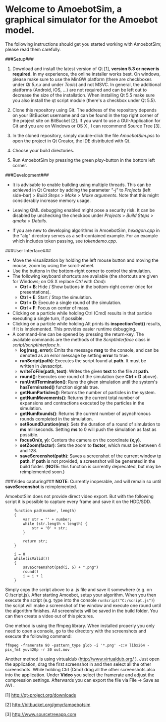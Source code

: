 # Welcome to AmoebotSim, a graphical simulator for the Amoebot model. #

The following instructions should get you started working with AmoebotSim; please read them carefully.

###Setup###

1. Download and install the latest version of Qt [1], __version 5.3 or newer is required__. In my experience, the online installer works best. On windows, please make sure to use the MinGW platform (there are checkboxes under _Qt 5.x.x_ and under _Tools_) and not MSVC. In general, the additional platforms (Android, iOS, ...) are not required and can be left out to decrease the size of the installation. When installing Qt 5.5 make sure you also install the qt script module (there's a checkbox under Qt 5.5). 

2. Clone this repository using Git. The address of the repository depends on your BitBucket username and can be found in the top right corner of the project site on BitBucket [2]. If you want to use a GUI-Application for Git and you are on Windows or OS X , I can recommend Source Tree [3].

3. In the cloned repository, simply double-click the file _AmoebotSim.pss_ to open the project in Qt Creator, the IDE distributed with Qt.

4. Choose your build directories.

5. Run AmoebotSim by pressing the green _play_-button in the bottom left corner.

###Development###

- It is advisable to enable building using multiple threads. This can be achieved in Qt Creator by adding the parameter _"-j"_  to _Projects_ (left side-bar) > _Build Steps_ > _Make_ > _Make arguments_. Note that this might considerably increase memory usage.

- Leaving QML debugging enabled might pose a security risk. It can be disabled by unchecking the checkbox under _Projects_ > _Build Steps_ > _qmake_ > _Details_.

- If you are new to developing algorithms in AmoebotSim, _hexagon.cpp_ in the "alg" directory serves as a self-contained example. For an example which includes token passing, see _tokendemo.cpp_.

###User Interface###

- Move the visualization by holding the left mouse button and moving the mouse, zoom by using the scroll-wheel.
- Use the buttons in the bottom-right corner to control the simulation.
- The following keyboard shortcuts are available (the shortcuts are given for Windows; on OS X replace _Ctrl_ with _Cmd_):
    - __Ctrl + B__: Hide / Show buttons in the bottom-right corner (nice for presentations).
    - __Ctrl + E__: Start / Stop the simulation.
    - __Ctrl + D__: Execute a single round of the simulation.
    - __Ctrl + F__: Focus on center of mass.
- Clicking on a particle while holding Ctrl (Cmd) results in that particle executing a single turn, if possible.
- Clicking on a particle while holding Alt prints its __inspectionText()__ results, if it is implemented. This provides easier runtime debugging.
- A command-line can be opened by pressing the return-key. The available commands are the methods of the _ScriptInterface_ class in _script/scriptinterface.h_.
    - __log(msg, error)__: Emits the message __msg__ to the console, and can be denoted as an error message by setting __error__ to true.
    - __runScript(path)__: Executes the script found at __path__. It must be written in Javascript.
    - __writeToFile(path, text)__: Writes the given __text__ to the file at __path__.
    - __round()__: Executes one round of the simulation (see __Ctrl + D__ above).
    - __runUntilTermination()__: Runs the given simulation until the system's __hasTerminated()__ function signals true.
    - __getNumParticles()__: Returns the number of particles in the system.
    - __getNumMovements()__: Returns the current total number of expansions and contractions executed by the particles in the simulation.
    - __getNumRounds()__: Returns the current number of asynchronous rounds completed in the simulation.
    - __setRoundDuration(ms)__: Sets the duration of a round of simulation to __ms__ milliseconds. Setting __ms__ to 0 will push the simulation as fast as possible.
    - __focusOn(x, y)__: Centers the camera on the coordinate __(x,y)__.
    - __setZoom(factor)__: Sets the zoom to __factor__, which must be between 4 and 128.
    - __saveScreenshot(path)__: Saves a screenshot of the current window tp __path__. If __path__ is not provided, a screenshot will be generated in the build folder. (__NOTE__: this function is currently deprecated, but may be reimplemented soon.)

###Video capturing###
__NOTE__: Currently inoperable, and will remain so until __saveScreenshot__ is reimplemented.

AmoebotSim does not provide direct video export. But with the following script it is possible to capture every frame and save it on the HDD/SDD. 

```
    function pad(number, length)
    {
        var str = '' + number;
        while (str.length < length) {
            str = '0' + str;
        }

        return str;
    }

    i = 0
    while(isValid())
    {
        saveScreenshot(pad(i, 6) + ".png")
        round()
        i = i + 1
    }
```

Simply copy the script above to a .js file and save it somewhere (e.g. on C:/script.js). After starting Amoebot, setup your algorithm. When you then execute the script
(e.g. type into the console `runScript("C:/script.js")`) the script will make a screenshot of the window and execute one round until the algorithm finishes. All screenshots will be 
saved in the build folder.
You can then create a video out of this pictures.

One method is using the ffmpeg library. When installed properly you only need to open a console, go to the directory with the screenshots and execute the following command:
```
ffmpeg -framerate 90 -pattern_type glob -i '*.png' -c:v libx264 -pix_fmt yuv420p -r 30 out.mov
```

Another method is using virtualdub (http://www.virtualdub.org/ ). Just open the application, drag the first screenshot in and then select all the other screenshots. While holding Ctrl (Cmd) drag all the other screenshots also into the application.
Under __Video__ you select the framerate and adjust the compression settings. Afterwards you can export the file via File -> Save as AVI .

[1] http://qt-project.org/downloads

[2] http://bitbucket.org/gmyr/amoebotsim

[3] http://www.sourcetreeapp.com
